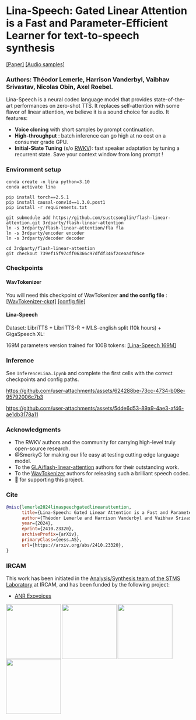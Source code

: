 # Lina-Speech: Gated Linear Attention is a Fast and Parameter-Efficient Learner for text-to-speech synthesis
[[Paper]](https://arxiv.org/abs/2410.23320) [[Audio samples]](https://theodorblackbird.github.io/blog/demo_lina/)

### Authors: Théodor Lemerle, Harrison Vanderbyl, Vaibhav Srivastav, Nicolas Obin, Axel Roebel.

Lina-Speech is a neural codec language model that provides state-of-the-art performances on zero-shot TTS. It replaces self-attention with some flavor of linear attention, we believe it is a sound choice for audio.
It features: 
- **Voice cloning** with short samples by prompt continuation.
- **High-throughput** : batch inference can go high at no cost on a consumer grade GPU.
- **Initial-State Tuning** (s/o [RWKV](https://github.com/BlinkDL/RWKV-LM)): fast speaker adaptation by tuning a recurrent state. Save your context window from long prompt !


### Environment setup
```
conda create -n lina python=3.10
conda activate lina

pip install torch==2.5.1
pip install causal-conv1d==1.3.0.post1
pip install -r requirements.txt

git submodule add https://github.com/sustcsonglin/flash-linear-attention.git 3rdparty/flash-linear-attention
ln -s 3rdparty/flash-linear-attention/fla fla
ln -s 3rdparty/encoder encoder
ln -s 3rdparty/decoder decoder

cd 3rdparty/flash-linear-attention
git checkout 739ef15f97cff06366c97dfdf346f2ceaadf05ce
```
### Checkpoints
#### WavTokenizer
You will need this checkpoint of WavTokenizer **and the config file** : [[WavTokenizer-ckpt]](https://huggingface.co/novateur/WavTokenizer-medium-speech-75token/blob/main/wavtokenizer_medium_speech_320_24k.ckpt) [[config file]](https://huggingface.co/novateur/WavTokenizer-medium-speech-75token/resolve/main/wavtokenizer_mediumdata_frame75_3s_nq1_code4096_dim512_kmeans200_attn.yaml)

#### Lina-Speech
Dataset: LibriTTS + LibriTTS-R + MLS-english split (10k hours) + GigaSpeech XL:

169M parameters version trained for 100B tokens: [[Lina-Speech 169M]](https://huggingface.co/lina-speech/all-models/tree/main/lina_gla_gigaspeech_d1024l12_convblind_shortconv_lr2e-4
)

### Inference
See ```InferenceLina.ipynb``` and complete the first cells with the correct checkpoints and config paths.

https://github.com/user-attachments/assets/624288be-73cc-4734-b08e-95792006c7b3

https://github.com/user-attachments/assets/5dde6d53-89a9-4ae3-af46-ae1db3178a11

### Acknowledgments

- The RWKV authors and the community for carrying high-level truly open-source research.
- @SmerkyG for making our life easy at testing cutting edge language model.
- To the [GLA/flash-linear-attention](https://github.com/sustcsonglin/flash-linear-attention) authors for their outstanding work.
- To the [WavTokenizer](https://github.com/jishengpeng/WavTokenizer) authors for releasing such a brilliant speech codec.
- 🤗 for supporting this project.

### Cite
```bib
@misc{lemerle2024linaspeechgatedlinearattention,
      title={Lina-Speech: Gated Linear Attention is a Fast and Parameter-Efficient Learner for text-to-speech synthesis}, 
      author={Théodor Lemerle and Harrison Vanderbyl and Vaibhav Srivastav and Nicolas Obin and Axel Roebel},
      year={2024},
      eprint={2410.23320},
      archivePrefix={arXiv},
      primaryClass={eess.AS},
      url={https://arxiv.org/abs/2410.23320}, 
}
```
### IRCAM

This work has been initiated in the [Analysis/Synthesis team of the STMS Laboratory](https://www.stms-lab.fr/team/analyse-et-synthese-des-sons/) at IRCAM, and has been funded by the following project:
- [ANR Exovoices](https://anr.fr/Projet-ANR-21-CE23-0040)

<img align="left" width="150"  src="https://github.com/theodorblackbird/lina-speech/assets/1331899/7391b3c2-ec9a-431e-a090-f2ac5f55026b">
<img align="left" width="150"  src="logo_ircam.jpeg">
<img align="left" width="150" src="https://github.com/theodorblackbird/lina-speech/assets/1331899/74cc1ade-be95-4087-9cc1-83af6d7a54be">
<img align="left" width="150" src="https://github.com/theodorblackbird/lina-speech/assets/1331899/fc0ae259-26ae-451b-8893-80471255479d">


